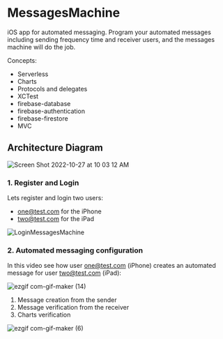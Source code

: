 
# MessagesMachine

iOS app for automated messaging. Program your automated messages including sending frequency time and receiver users, and the messages machine will do the job.

Concepts:

* Serverless
* Charts
* Protocols and delegates
* XCTest
* firebase-database
* firebase-authentication
* firebase-firestore
* MVC

## Architecture Diagram

![Screen Shot 2022-10-27 at 10 03 12 AM](https://user-images.githubusercontent.com/99278919/198326833-440cb261-3603-4645-af8f-2ad23a00c15c.png)

### 1. Register and Login

Lets register and login two users:

* one@test.com for the iPhone
* two@test.com for the iPad

![LoginMessagesMachine](https://user-images.githubusercontent.com/99278919/186968766-8a5702f7-9ea6-464e-ae7d-1aa4f4460474.gif)

### 2. Automated messaging configuration

In this video see how user one@test.com (iPhone) creates an automated message for user two@test.com (iPad):

![ezgif com-gif-maker (14)](https://user-images.githubusercontent.com/99278919/198344643-b2769e71-6675-4155-a6d8-18e2d402d536.gif)


1. Message creation from the sender
2. Message verification from the receiver
3. Charts verification

![ezgif com-gif-maker (6)](https://user-images.githubusercontent.com/99278919/186969974-0a6b8ca5-73f4-44fa-b3fc-66be55d197c0.gif)
